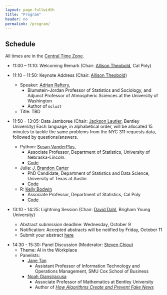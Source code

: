 ```yaml
---
layout: page-fullwidth
title: "Program"
header: no
permalink: /program/
---
```


## Schedule

All times are in the [Central Time Zone](https://en.wikipedia.org/wiki/Central_Time_Zone).

+ 11:00 – 11:10: Welcoming Remark (Chair: [Allison Theobold](https://statistics.calpoly.edu/allison-theobold), Cal Poly)
<!---
    - [Ron Wasserstein](https://www.amstat.org/about-asa/ronald-l-wasserstein),
	Executive Director, [American Statistical Association](https://www.amstat.org/)
    - [Mine Çetinkaya-Rundel](https://scholars.duke.edu/person/mine), Professor
      of the Practice and the Director of Undergraduate Studies at the
      [Department of Statistical Science](https://stat.duke.edu/), [Duke University](https://duke.edu/); 
	    and 2023 Chair of the ASA Section on Statistical Computing
---> 

+ 11:10 – 11:50: Keynote Address (Chair: [Allison Theobold](https://statistics.calpoly.edu/allison-theobold))
    - Speaker: [Adrian Raftery](https://sites.stat.washington.edu/raftery/),
        - Blumstein-Jordan Professor of Statistics and Sociology, and Adjunct Professor of Atmospheric Sciences at the University of Washington
        - Author of `mclust`
    - Title: TBD

+ 11:50 – 13:05: Data Jamboree (Chair: [Jackson Lautier](https://jacksonlautier.com/), Bentley University)
    Each language, in alphabetical order, will be allocated 15 minutes to tackle
    the same problems from the NYC 311 requests data, followed by questions/answers.
    - Python: [Susan VanderPlas](https://statistics.unl.edu/susan-vanderplas), 
      + Associate Professor, Department of Statistics, University of Nebraska-Lincoln. 
      + [Code]()
    - Julia: [J. Brandon Carter](https://jbcart.github.io/)
      + PhD Candidate, Department of Statistics and Data Science, University of Texas at Austin
      + [Code]()
    - R: [Kelly Bodwin](https://www.kelly-bodwin.com/)
      + Associate Professor, Department of Statistics, Cal Poly
      + [Code]()
+ 13:10 - 14:25: Lightning Session (Chair: [David Dahl](https://dahl.byu.edu/), Brigham Young University)
    - Abstract submission deadline: Wednesday, October 9
    - Notification: Accepted abstracts will be notified by Friday, October 11
    - Submit your abstract [here](https://forms.gle/Rs1RU4K8Cj8ELURh6)
    
<!--
    - Zoe Rehnberg and Emily Robinson, California Polytechnic State University
	<details><summary>Enhancing Statistical Computing Education through Game
	Plans: A Pedagogical Approach</summary>
	In statistical computing education, students often grapple with the
	transition from conceptualizing a data task, such as data wrangling or
	visualization, to writing the necessary code. While students likely have the
	original data set and a vision of the desired outcome, we need to teach
	students how to translate a general task (e.g., add a variable, combine two
	data sets, summarize groups, create a visualization, etc.) into appropriate
	(and correctly ordered) lines of code. Further, as tasks get more
	complicated and datasets get larger, this translation between the data task
	and code becomes increasingly difficult. Drawing from computer science
	education literature, which advocates breaking down steps of complex
	problem-solving tasks and writing about code (Catrambone, 2011), we
	introduced “game planning” into four sections of introductory statistical
	computing that focus on the tidyverse in R. Game plans serve as strategic
	guides that prompt students to map their coding strategies before
	implementation. Students can create game plans in various formats, such as
	pen-and-paper or digital tools like the online whiteboard Excalidraw. Our
	presentation explores the rationale behind game plans, showcases diverse
	student approaches, and provides practical tools and examples, all aimed at
	improving students’ proficiency and structured thinking in statistical
	computing.
	</details>
--->

+ 14:30 - 15:30: Panel Discussion (Moderator: [Steven Chiou](https://www.sychiou.com/))
    - Theme: AI in the Workplace
    - Panelists:
        + [Jane Tan](https://www.smu.edu/cox/business-school-community/faculty/jane-tan)
            - Assistant Professor of Information Technology and Operations Management, SMU Cox School of Business
        + [Noah Giansiracusa](https://www.noahgian.com/)
            - Associate Professor of Mathematics at Bentley University 
            - Author of [*How Algorithms Create and Prevent Fake News*](https://www.noahgian.com/books)
